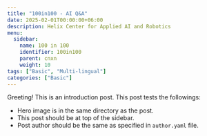 ```yaml
---
title: "100in100 - AI Q&A"
date: 2025-02-01T00:00:00+06:00
description: Helix Center for Applied AI and Robotics
menu:
  sidebar:
    name: 100 in 100
    identifier: 100in100
    parent: cnxn
    weight: 10
tags: ["Basic", "Multi-lingual"]
categories: ["Basic"]
---
```


Greeting! This is an introduction post. This post tests the followings:

- Hero image is in the same directory as the post.
- This post should be at top of the sidebar.
- Post author should be the same as specified in `author.yaml` file.
